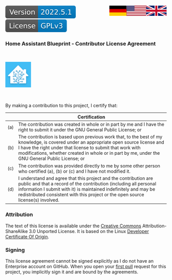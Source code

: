 <a href="CLA.en.md"><img src="../images/en.svg" valign="top" align="right"/></a>
<a href="CLA.md"><img src="../images/de.svg" valign="top" align="right"/></a>
[![Version][version-badge]][version-url]
[![License][license-badge]][my-license-url]
<!--
[![Bugs][bugs-badge]][bugs-url]
-->

### Home Assistant Blueprint - Contributor License Agreement
<br/>

[![Logo][logo]][project-url]

<br/>

By making a contribution to this project, I certify that:

|     | Certification |
|-----|---------------|
| (a) | The contribution was created in whole or in part by me and I have the right to submit it under the GNU General Public License; or |
| (b) | The contribution is based upon previous work that, to the best of my knowledge, is covered under an appropriate open source license and I have the right under that license to submit that work with modifications, whether created in whole or in part by me, under the GNU General Public License; or |
| (c) | The contribution was provided directly to me by some other person who certified (a), (b) or (c) and I have not modified it. |
| (d) | I understand and agree that this project and the contribution are public and that a record of the contribution (including all personal information I submit with it) is maintained indefinitely and may be redistributed consistent with this project or the open source license(s) involved. |


### Attribution

The text of this license is available under the [Creative Commons][cc-url] Attribution-ShareAlike 3.0 Unported License.  It is based on the Linux [Developer Certificate Of Origin][dco-url].

### Signing

This license agreement cannot be signed explicitly as I do not have an Enterprise account on GitHub. When you open your [first pull][pr-url] request for this project, you implicitly sign it and are bound by the agreements.

<!-- MARKDOWN LINKS & IMAGES -->
<!-- https://www.markdownguide.org/basic-syntax/#reference-style-links -->
[logo]: ../images/hassio-icon.png
[project-url]: https://github.com/nixe64/Home-Assistant-Blueprint/

[license-badge]: ../images/license.svg
[my-license-url]: ../../License.en.md
[orig-license-url]: ../License.gpl.en.md

[version-badge]: ../images/version.svg
[version-url]: https://github.com/nixe64/Home-Assistant-Blueprint/releases

[issues-url]: https://github.com/nixe64/Home-Assistant-Blueprint/issues
[bugs-badge]: https://img.shields.io/github/issues/nixe64/Home-Assistant-Blueprint/bug.svg?label=Fehlerberichte&color=informational
[bugs-url]: https://github.com/nixe64/Home-Assistant-Blueprint/issues?utf8=✓&q=is%3Aissue+is%3Aopen+label%3Abug

[contribute-url]: Contributions.en.md
[coc-url]: CodeOfConduct.en.md
[pr-url]: https://github.com/nixe64/Home-Assistant-Blueprint/pulls

[cc-url]: http://creativecommons.org/licenses/by-sa/3.0/
[dco-url]: http://elinux.org/Developer_Certificate_Of_Origin